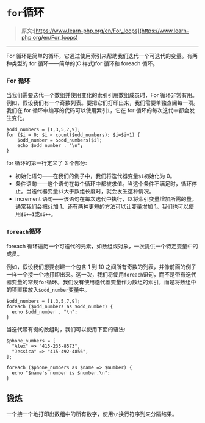 # `for`循环

> 原文:[https://www.learn-php.org/en/For_loops](https://www.learn-php.org/en/For_loops)

* * *

For 循环是简单的循环，它通过使用索引来帮助我们迭代一个可迭代的变量。有两种类型的 for 循环——简单的(C 样式)for 循环和 foreach 循环。

### For 循环

当我们需要迭代一个数组并使用变化的索引引用数组成员时，For 循环非常有用。例如，假设我们有一个奇数列表。要把它们打印出来，我们需要单独查阅每一项。我们在 for 循环中编写的代码可以使用索引`i`，它在 for 循环的每次迭代中都会发生变化。

```
$odd_numbers = [1,3,5,7,9];
for ($i = 0; $i < count($odd_numbers); $i=$i+1) {
    $odd_number = $odd_numbers[$i];
    echo $odd_number . "\n";
} 
```

for 循环的第一行定义了 3 个部分:

*   初始化语句——在我们的例子中，我们将迭代器变量`$i`初始化为 0。
*   条件语句——这个语句在每个循环中都被求值。当这个条件不满足时，循环停止。当迭代器变量`$i`大于数组长度时，就会发生这种情况。
*   increment 语句——该语句在每次迭代中执行，以将索引变量增加所需的量。通常我们会把`$i`加 1。还有两种更短的方法可以让变量增加 1。我们也可以使用`$i+=1`或`$i++`。

### `foreach`循环

foreach 循环遍历一个可迭代的元素，如数组或对象，一次提供一个特定变量中的成员。

例如，假设我们想要创建一个包含 1 到 10 之间所有奇数的列表，并像前面的例子一样一个接一个地打印出来。这一次，我们将使用`foreach`语句，而不是带有迭代器变量的常规`for`循环。我们没有使用迭代器变量作为数组的索引，而是将数组中的项直接放入`$odd_number`变量中。

```
$odd_numbers = [1,3,5,7,9];
foreach ($odd_numbers as $odd_number) {
  echo $odd_number . "\n";
} 
```

当迭代带有键的数组时，我们可以使用下面的语法:

```
$phone_numbers = [
  "Alex" => "415-235-8573",
  "Jessica" => "415-492-4856",
];

foreach ($phone_numbers as $name => $number) {
  echo "$name's number is $number.\n";
} 
```

## 锻炼

一个接一个地打印出数组中的所有数字，使用`\n`换行符序列来分隔结果。